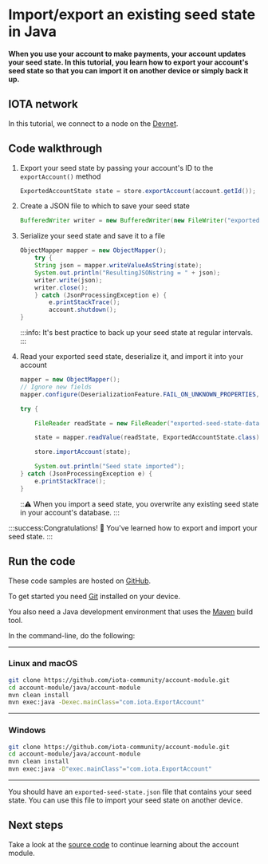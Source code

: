 # Import/export an existing seed state in Java

**When you use your account to make payments, your account updates your seed state. In this tutorial, you learn how to export your account's seed state so that you can import it on another device or simply back it up.**

## IOTA network

In this tutorial, we connect to a node on the [Devnet](root://getting-started/0.1/network/iota-networks.md#devnet).

## Code walkthrough

1. Export your seed state by passing your account's ID to the `exportAccount()` method

    ```java
    ExportedAccountState state = store.exportAccount(account.getId());
    ```

2. Create a JSON file to which to save your seed state

    ```java
    BufferedWriter writer = new BufferedWriter(new FileWriter("exported-seed-state-database.json"));
    ```

3. Serialize your seed state and save it to a file

    ```java
    ObjectMapper mapper = new ObjectMapper();
        try {
        String json = mapper.writeValueAsString(state);
        System.out.println("ResultingJSONstring = " + json);
        writer.write(json);
        writer.close();
        } catch (JsonProcessingException e) {
            e.printStackTrace();
            account.shutdown();
    }
    ```

    :::info:
    It's best practice to back up your seed state at regular intervals.
    :::

4. Read your exported seed state, deserialize it, and import it into your account

    ```java
    mapper = new ObjectMapper();
    // Ignore new fields
    mapper.configure(DeserializationFeature.FAIL_ON_UNKNOWN_PROPERTIES, false);
    
    try {

        FileReader readState = new FileReader("exported-seed-state-database.json");

        state = mapper.readValue(readState, ExportedAccountState.class);

        store.importAccount(state);

        System.out.println("Seed state imported");
    } catch (JsonProcessingException e) {
        e.printStackTrace();
    }
    ```

    :::warning:
    When you import a seed state, you overwrite any existing seed state in your account's database.
    :::

:::success:Congratulations! :tada:
You've learned how to export and import your seed state.
:::

## Run the code

These code samples are hosted on [GitHub](https://github.com/iota-community/account-module).

To get started you need [Git](https://git-scm.com/book/en/v2/Getting-Started-Installing-Git) installed on your device.

You also need a Java development environment that uses the [Maven](https://maven.apache.org/download.cgi) build tool.

In the command-line, do the following:

--------------------
### Linux and macOS
```bash
git clone https://github.com/iota-community/account-module.git
cd account-module/java/account-module
mvn clean install
mvn exec:java -Dexec.mainClass="com.iota.ExportAccount"
```
---
### Windows
```bash
git clone https://github.com/iota-community/account-module.git
cd account-module/java/account-module
mvn clean install
mvn exec:java -D"exec.mainClass"="com.iota.ExportAccount"
```
--------------------

You should have an `exported-seed-state.json` file that contains your seed state. You can use this file to import your seed state on another device.

## Next steps

Take a look at the [source code](https://github.com/iotaledger/iota-java/tree/dev/jota/src/main/java/org/iota/jota) to continue learning about the account module.